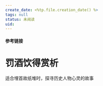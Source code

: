 ```yaml
---
create_date: <%tp.file.creation_date() %>
tags: null
status: 未阅读 
uid: 
---
```



#### 参考链接

# 罚酒饮得赏析

适合埋首故纸堆时，探寻历史人物心灵的故事